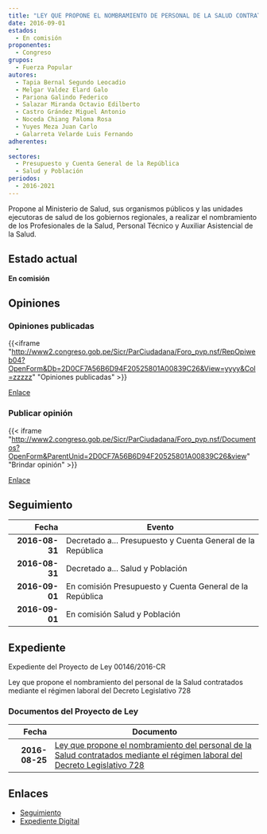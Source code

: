 ```yaml
---
title: "LEY QUE PROPONE EL NOMBRAMIENTO DE PERSONAL DE LA SALUD CONTRATADOS MEDIANTE EL RÉGIMEN LABORAL DEL DECRETO LEGISLATIVO 728"
date: 2016-09-01
estados: 
  - En comisión
proponentes: 
  - Congreso
grupos: 
  - Fuerza Popular
autores: 
  - Tapia Bernal Segundo Leocadio
  - Melgar Valdez Elard Galo
  - Pariona Galindo Federico
  - Salazar Miranda Octavio Edilberto
  - Castro Grández Miguel Antonio
  - Noceda Chiang Paloma Rosa
  - Yuyes Meza Juan Carlo
  - Galarreta Velarde Luis Fernando
adherentes: 
  - 
sectores: 
  - Presupuesto y Cuenta General de la República
  - Salud y Población
periodos: 
  - 2016-2021
---
```


Propone al Ministerio de Salud, sus organismos públicos y las unidades ejecutoras de salud de los gobiernos regionales, a realizar el nombramiento de los Profesionales de la Salud, Personal Técnico y Auxiliar Asistencial de la Salud.


## Estado actual

**En comisión**

## Opiniones

### Opiniones publicadas

{{<iframe "http://www2.congreso.gob.pe/Sicr/ParCiudadana/Foro_pvp.nsf/RepOpiweb04?OpenForm&Db=2D0CF7A56B6D94F20525801A00839C26&View=yyyy&Col=zzzzz" "Opiniones publicadas" >}}

[Enlace](http://www2.congreso.gob.pe/Sicr/ParCiudadana/Foro_pvp.nsf/RepOpiweb04?OpenForm&Db=2D0CF7A56B6D94F20525801A00839C26&View=yyyy&Col=zzzzz)
### Publicar opinión

{{< iframe "http://www2.congreso.gob.pe/Sicr/ParCiudadana/Foro_pvp.nsf/Documentos?OpenForm&ParentUnid=2D0CF7A56B6D94F20525801A00839C26&view" "Brindar opinión" >}}

[Enlace](http://www2.congreso.gob.pe/Sicr/ParCiudadana/Foro_pvp.nsf/Documentos?OpenForm&ParentUnid=2D0CF7A56B6D94F20525801A00839C26&view)

## Seguimiento

| Fecha | Evento |
|------:|--------|
| **2016-08-31** | Decretado a... Presupuesto y Cuenta General de la República|
| **2016-08-31** | Decretado a... Salud y Población|
| **2016-09-01** | En comisión Presupuesto y Cuenta General de la República|
| **2016-09-01** | En comisión Salud y Población|


## Expediente

Expediente del Proyecto de Ley 00146/2016-CR

Ley que propone el nombramiento del personal de la Salud contratados mediante el régimen laboral del Decreto Legislativo 728


### Documentos del Proyecto de Ley

| Fecha | Documento |
|------:|--------|
| **2016-08-25** | [Ley que propone el nombramiento del personal de la Salud contratados mediante el régimen laboral del Decreto Legislativo 728](http://www.leyes.congreso.gob.pe/Documentos/2016_2021/Proyectos_de_Ley_y_de_Resoluciones_Legislativas/PL0014620160825..pdf) |

## Enlaces 

- [Seguimiento](http://www2.congreso.gob.pe/Sicr/TraDocEstProc/CLProLey2016.nsf/f7fff46988ca05b1052578e100829cc7/b4879c962d81c6130525801a007fd0b1?OpenDocument)
- [Expediente Digital](http://www2.congreso.gob.pehttp://www2.congreso.gob.pe/Sicr/TraDocEstProc/CLProLey2016.nsf/f7fff46988ca05b1052578e100829cc7/b4879c962d81c6130525801a007fd0b1?OpenDocument&Click=05257FB7005EB655.eb71d0cf91d8294e05256cdf006b5706/$Body/0.1C6C)
